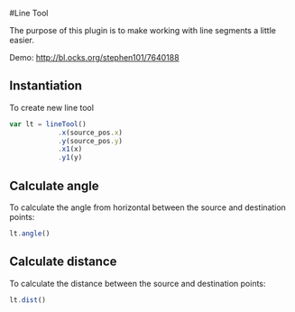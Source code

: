 #Line Tool

The purpose of this plugin is to make working with line segments a little easier.

Demo: http://bl.ocks.org/stephen101/7640188

## Instantiation

To create  new line tool
```javascript
var lt = lineTool()
            .x(source_pos.x)
            .y(source_pos.y)
            .x1(x)
            .y1(y)
```
## Calculate angle

To calculate the angle from horizontal between the source and destination points:
```javascript
lt.angle()
```

## Calculate distance

To calculate the distance between the source and destination points:
```javascript
lt.dist()
```
